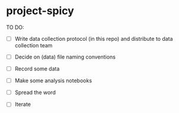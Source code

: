# project-spicy

TO DO:

- [ ] Write data collection protocol (in this repo) and distribute to data collection team
- [ ] Decide on (data) file naming conventions
- [ ] Record some data
- [ ] Make some analysis notebooks
- [ ] Spread the word
- [ ] Iterate


